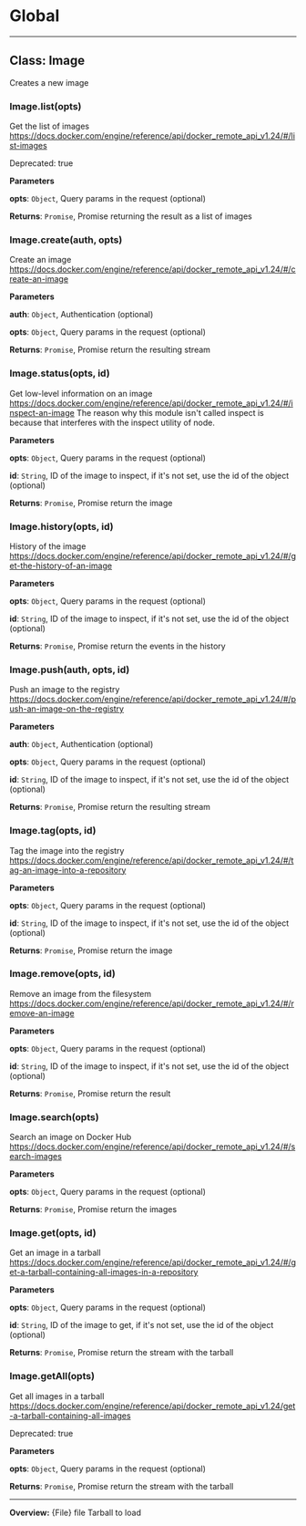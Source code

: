 # Global





* * *

## Class: Image
Creates a new image

### Image.list(opts) 

Get the list of images
https://docs.docker.com/engine/reference/api/docker_remote_api_v1.24/#/list-images

Deprecated: true

**Parameters**

**opts**: `Object`, Query params in the request (optional)

**Returns**: `Promise`, Promise returning the result as a list of images

### Image.create(auth, opts) 

Create an image
https://docs.docker.com/engine/reference/api/docker_remote_api_v1.24/#/create-an-image

**Parameters**

**auth**: `Object`, Authentication (optional)

**opts**: `Object`, Query params in the request (optional)

**Returns**: `Promise`, Promise return the resulting stream

### Image.status(opts, id) 

Get low-level information on an image
https://docs.docker.com/engine/reference/api/docker_remote_api_v1.24/#/inspect-an-image
The reason why this module isn't called inspect is because that interferes with the inspect utility of node.

**Parameters**

**opts**: `Object`, Query params in the request (optional)

**id**: `String`, ID of the image to inspect, if it's not set, use the id of the object (optional)

**Returns**: `Promise`, Promise return the image

### Image.history(opts, id) 

History of the image
https://docs.docker.com/engine/reference/api/docker_remote_api_v1.24/#/get-the-history-of-an-image

**Parameters**

**opts**: `Object`, Query params in the request (optional)

**id**: `String`, ID of the image to inspect, if it's not set, use the id of the object (optional)

**Returns**: `Promise`, Promise return the events in the history

### Image.push(auth, opts, id) 

Push an image to the registry
https://docs.docker.com/engine/reference/api/docker_remote_api_v1.24/#/push-an-image-on-the-registry

**Parameters**

**auth**: `Object`, Authentication (optional)

**opts**: `Object`, Query params in the request (optional)

**id**: `String`, ID of the image to inspect, if it's not set, use the id of the object (optional)

**Returns**: `Promise`, Promise return the resulting stream

### Image.tag(opts, id) 

Tag the image into the registry
https://docs.docker.com/engine/reference/api/docker_remote_api_v1.24/#/tag-an-image-into-a-repository

**Parameters**

**opts**: `Object`, Query params in the request (optional)

**id**: `String`, ID of the image to inspect, if it's not set, use the id of the object (optional)

**Returns**: `Promise`, Promise return the image

### Image.remove(opts, id) 

Remove an image from the filesystem
https://docs.docker.com/engine/reference/api/docker_remote_api_v1.24/#/remove-an-image

**Parameters**

**opts**: `Object`, Query params in the request (optional)

**id**: `String`, ID of the image to inspect, if it's not set, use the id of the object (optional)

**Returns**: `Promise`, Promise return the result

### Image.search(opts) 

Search an image on Docker Hub
https://docs.docker.com/engine/reference/api/docker_remote_api_v1.24/#/search-images

**Parameters**

**opts**: `Object`, Query params in the request (optional)

**Returns**: `Promise`, Promise return the images

### Image.get(opts, id) 

Get an image in a tarball
https://docs.docker.com/engine/reference/api/docker_remote_api_v1.24/#/get-a-tarball-containing-all-images-in-a-repository

**Parameters**

**opts**: `Object`, Query params in the request (optional)

**id**: `String`, ID of the image to get, if it's not set, use the id of the object (optional)

**Returns**: `Promise`, Promise return the stream with the tarball

### Image.getAll(opts) 

Get all images in a tarball
https://docs.docker.com/engine/reference/api/docker_remote_api_v1.24/get-a-tarball-containing-all-images

Deprecated: true

**Parameters**

**opts**: `Object`, Query params in the request (optional)

**Returns**: `Promise`, Promise return the stream with the tarball



* * *







**Overview:** {File}     file  Tarball to load


